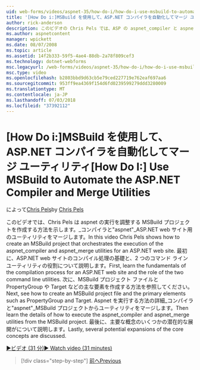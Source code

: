 ```yaml
---
uid: web-forms/videos/aspnet-35/how-do-i/how-do-i-use-msbuild-to-automate-the-aspnet-compiler-and-merge-utilities
title: '[How Do i:]MSBuild を使用して、ASP.NET コンパイラを自動化してマージ ユーティリティ |Microsoft Docs'
author: rick-anderson
description: このビデオの Chris Pels では、ASP の aspnet_compiler と aspnet_merge ユーティリティの実行を調整する MSBuild プロジェクトを作成する方法を示します.
ms.author: aspnetcontent
manager: wpickett
ms.date: 08/07/2008
ms.topic: article
ms.assetid: 14f2b333-59f5-4ae4-88db-2a78f809cef3
ms.technology: dotnet-webforms
msc.legacyurl: /web-forms/videos/aspnet-35/how-do-i/how-do-i-use-msbuild-to-automate-the-aspnet-compiler-and-merge-utilities
msc.type: video
ms.openlocfilehash: b2803bbd9d63cb5e79ced227719e762eaf697aa6
ms.sourcegitcommit: 953ff9ea4369f154d6fd0239599279ddd3280009
ms.translationtype: MT
ms.contentlocale: ja-JP
ms.lasthandoff: 07/03/2018
ms.locfileid: "37392112"
---
```

<a name="how-do-i-use-msbuild-to-automate-the-aspnet-compiler-and-merge-utilities"></a><span data-ttu-id="f4be5-103">[How Do i:]MSBuild を使用して、ASP.NET コンパイラを自動化してマージ ユーティリティ</span><span class="sxs-lookup"><span data-stu-id="f4be5-103">[How Do I:] Use MSBuild to Automate the ASP.NET Compiler and Merge Utilities</span></span>
====================
<span data-ttu-id="f4be5-104">によって[Chris Pels](https://twitter.com/chrispels)</span><span class="sxs-lookup"><span data-stu-id="f4be5-104">by [Chris Pels](https://twitter.com/chrispels)</span></span>

<span data-ttu-id="f4be5-105">このビデオでは、Chris Pels は aspnet の実行を調整する MSBuild プロジェクトを作成する方法を示します。\_コンパイラと"aspnet"\_ASP.NET web サイト用のユーティリティをマージします。</span><span class="sxs-lookup"><span data-stu-id="f4be5-105">In this video Chris Pels shows how to create an MSBuild project that orchestrates the execution of the aspnet\_compiler and aspnet\_merge utilities for an ASP.NET web site.</span></span> <span data-ttu-id="f4be5-106">最初に、ASP.NET web サイトのコンパイル処理の基礎と、2 つのコマンド ライン ユーティリティの役割について説明します。</span><span class="sxs-lookup"><span data-stu-id="f4be5-106">First, learn the fundamentals of the compilation process for an ASP.NET web site and the role of the two command line utilities.</span></span> <span data-ttu-id="f4be5-107">次に、MSBuild プロジェクト ファイルと PropertyGroup や Target などの主な要素を作成する方法を参照してください。</span><span class="sxs-lookup"><span data-stu-id="f4be5-107">Next, see how to create an MSBuild project file and the primary elements such as PropertyGroup and Target.</span></span> <span data-ttu-id="f4be5-108">Aspnet を実行する方法の詳細\_コンパイラと"aspnet"\_MSBuild プロジェクトからユーティリティをマージします。</span><span class="sxs-lookup"><span data-stu-id="f4be5-108">Then learn the details of how to execute the aspnet\_compiler and aspnet\_merge utilities from the MSBuild project.</span></span> <span data-ttu-id="f4be5-109">最後に、主要な概念のいくつかの潜在的な展開がについて説明します。</span><span class="sxs-lookup"><span data-stu-id="f4be5-109">Lastly, several potential expansions of the core concepts are discussed.</span></span>

[<span data-ttu-id="f4be5-110">&#9654;ビデオ (31 分)</span><span class="sxs-lookup"><span data-stu-id="f4be5-110">&#9654; Watch video (31 minutes)</span></span>](https://channel9.msdn.com/Blogs/ASP-NET-Site-Videos/how-do-i-use-msbuild-to-automate-the-aspnet-compiler-and-merge-utilities)

> [!div class="step-by-step"]
> [<span data-ttu-id="f4be5-111">前へ</span><span class="sxs-lookup"><span data-stu-id="f4be5-111">Previous</span></span>](how-do-i-serialize-a-graph-with-the-entity-framework.md)
